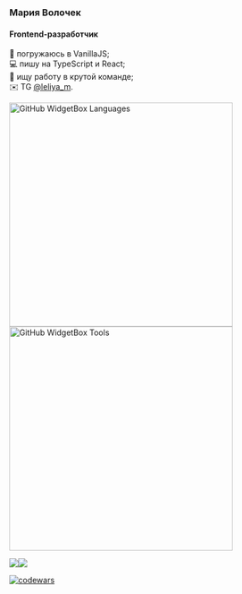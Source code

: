 ### Мария Волочек
#### Frontend-разработчик

  
📓 погружаюсь в VanillaJS;  
💻 пишу на TypeScript и React;  
👫 ищу работу в крутой команде;  
✉️ TG [@leliya_m](https://t.me/leliya_m).  
  
   
<img src="https://github-widgetbox.vercel.app/api/skills?languages=js,ts,react,express,html,css,sass&includeNames=true" alt="GitHub WidgetBox Languages" width="400px" /><img src="https://github-widgetbox.vercel.app/api/skills?tools=git,docker,npm,webpack,mongodb,nodejs,nginx&includeNames=true" alt="GitHub WidgetBox Tools" width="400px" />

![](https://github-profile-summary-cards.vercel.app/api/cards/profile-details?username=Leliya&theme=vue)![](https://github-profile-summary-cards.vercel.app/api/cards/repos-per-language?username=Leliya&theme=vue)

[![codewars](https://www.codewars.com/users/leliya_m/badges/large)](https://www.codewars.com/leliya_m/username)


<!--
**Leliya/Leliya** is a ✨ _special_ ✨ repository because its `README.md` (this file) appears on your GitHub profile.

Here are some ideas to get you started:
💻🔎📔📓📕📗📘📙📚✉️

- 🔭 I’m currently working on ...
- 🌱 I’m currently learning ...
- 👯 I’m looking to collaborate on ...
- 🤔 I’m looking for help with ...
- 💬 Ask me about ...
- 📫 How to reach me: ...
- 😄 Pronouns: ...
- ⚡ Fun fact: ...
-->
